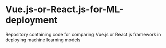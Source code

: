# Vue.js-or-React.js-for-ML-deployment
Repository containing code for comparing Vue.js or React.js framework in deploying machine learning models
